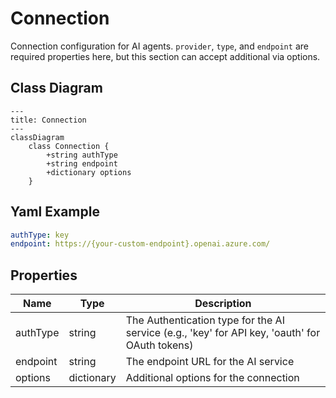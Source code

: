 # Connection

Connection configuration for AI agents.
`provider`, `type`, and `endpoint` are required properties here,
but this section can accept additional via options.

## Class Diagram

```mermaid
---
title: Connection
---
classDiagram
    class Connection {
        +string authType
        +string endpoint
        +dictionary options
    }
```



## Yaml Example
```yaml
authType: key
endpoint: https://{your-custom-endpoint}.openai.azure.com/

```




## Properties

| Name | Type | Description |
| ---- | ---- | ----------- |
| authType | string | The Authentication type for the AI service (e.g., &#39;key&#39; for API key, &#39;oauth&#39; for OAuth tokens)  |
| endpoint | string | The endpoint URL for the AI service  |
| options | dictionary | Additional options for the connection  |




